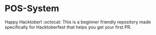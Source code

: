 # POS-System
Happy Hacktober! :octocat: This is a beginner friendly repository made specifically for Hacktoberfest that helps you get your first PR.
